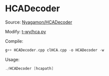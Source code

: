 # HCADecoder

Source: [Nyagamon/HCADecoder](https://github.com/Nyagamon/HCADecoder)

Modify: [t-wy/hca.py](https://github.com/t-wy/hca.py)

Compile:

```cpp
g++ HCADecoder.cpp clHCA.cpp -o HCADecoder -w
```

Usage:

```cpp
./HCADecoder [hcapath]
```
